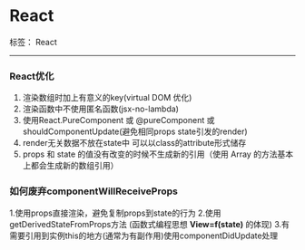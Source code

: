 # React

标签： React

---

### React优化
1. 渲染数组时加上有意义的key(virtual DOM 优化)
2. 渲染函数中不使用匿名函数(jsx-no-lambda)
3. 使用React.PureComponent 或 @pureComponent 或 shouldComponentUpdate(避免相同props state引发的render)
4. render无关数据不放在state中 可以以class的attribute形式储存
5. props 和 state 的值没有改变的时候不生成新的引用（使用 Array 的方法基本上都会生成新的数组引用）

### 如何废弃componentWillReceiveProps
1.使用props直接渲染，避免复制props到state的行为
2.使用getDerivedStateFromProps方法 (函数式编程思想 **View=f(state)** 的体现)
3.有需要引用到实例this的地方(通常为有副作用)使用componentDidUpdate处理